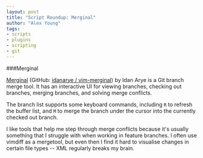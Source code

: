 ```yaml
---
layout: post
title: "Script Roundup: Merginal"
author: "Alex Young"
tags: 
- scripts
- plugins
- scripting
- git
---
```


###Merginal

[Merginal](http://www.vim.org/scripts/script.php?script_id=4955) (GitHub: [idanarye / vim-merginal](https://github.com/idanarye/vim-merginal)) by Idan Arye is a Git branch merge tool.  It has an interactive UI for viewing branches, checking out branches, merging branches, and solving merge conflicts.

The branch list supports some keyboard commands, including `R` to refresh the buffer list, and `M` to merge the branch under the cursor into the currently checked out branch.

I like tools that help me step through merge conflicts because it's usually something that I struggle with when working in feature branches.  I often use vimdiff as a mergetool, but even then I find it hard to visualise changes in certain file types -- XML regularly breaks my brain.
